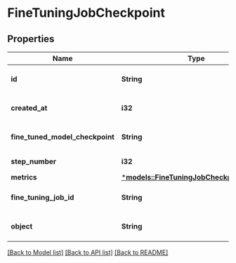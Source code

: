 # FineTuningJobCheckpoint

## Properties
Name | Type | Description | Notes
------------ | ------------- | ------------- | -------------
**id** | **String** | The checkpoint identifier, which can be referenced in the API endpoints. | 
**created_at** | **i32** | The Unix timestamp (in seconds) for when the checkpoint was created. | 
**fine_tuned_model_checkpoint** | **String** | The name of the fine-tuned checkpoint model that is created. | 
**step_number** | **i32** | The step number that the checkpoint was created at. | 
**metrics** | [***models::FineTuningJobCheckpointMetrics**](FineTuningJobCheckpoint_metrics.md) |  | 
**fine_tuning_job_id** | **String** | The name of the fine-tuning job that this checkpoint was created from. | 
**object** | **String** | The object type, which is always \"fine_tuning.job.checkpoint\". | 

[[Back to Model list]](../README.md#documentation-for-models) [[Back to API list]](../README.md#documentation-for-api-endpoints) [[Back to README]](../README.md)


